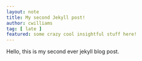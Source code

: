 ```yaml
---
layout: note
title: My second Jekyll post!
author: cwilliams
tag: [ late ]
featured: some crazy cool insightful stuff here!
---
```


Hello, this is my second ever jekyll blog post.